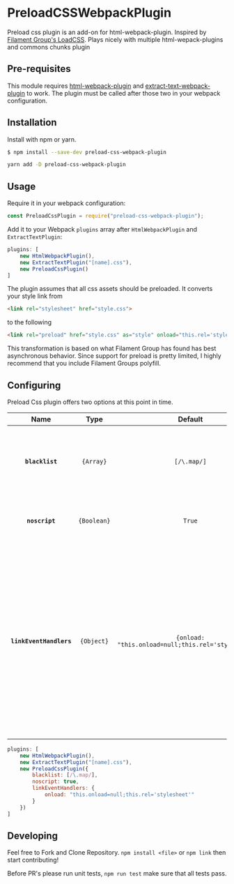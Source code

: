 PreloadCSSWebpackPlugin
============
Preload css plugin is an add-on for html-webpack-plugin. Inspired by [Filament Group's LoadCSS](https://github.com/filamentgroup/loadCSS). Plays nicely with multiple html-wepack-plugins and commons chunks plugin

Pre-requisites
--------------
This module requires [html-webpack-plugin](https://github.com/ampedandwired/html-webpack-plugin) and [extract-text-webpack-plugin](https://github.com/webpack-contrib/extract-text-webpack-plugin) to work. The plugin must be called after those two in your webpack configuration.

Installation
---------------
Install with npm or yarn.
```sh
$ npm install --save-dev preload-css-webpack-plugin
```
```sh
yarn add -D preload-css-webpack-plugin
```

Usage
-----------------
Require it in your webpack configuration:
```js
const PreloadCssPlugin = require("preload-css-webpack-plugin");
```

Add it to your Webpack `plugins` array after `HtmlWebpackPlugin` and `ExtractTextPlugin`:

```js
plugins: [
    new HtmlWebpackPlugin(),
    new ExtractTextPlugin("[name].css"),
    new PreloadCssPlugin()
]
```

The plugin assumes that all css assets should be preloaded. It converts your style link from 
```html
<link rel="stylesheet" href="style.css">
```
to the following
```html
<link rel="preload" href="style.css" as="style" onload="this.rel='stylesheet'"><noscript><link rel="stylesheet" href="style.css"></noscript>
```

This transformation is based on what Filament Group has found has best asynchronous behavior. Since support for preload is pretty limited, I highly recommend that you include Filament Groups polyfill.  

Configuring
-----------------
Preload Css plugin offers two options at this point in time.

|Name |Type |Default|Description|
|:---:|:---:|:---:  |:----------|
|**`blacklist`**|`{Array}`|`[/\.map/]`|Allows for excluding files from being asynchronously loaded. Accepts regex pattern or string.|
|**`noscript`**|`{Boolean}`|`True`|Indicates whether or not to include noscript snippet on dom|
|**`linkEventHandlers`**|`{Object}`|`{onload: "this.onload=null;this.rel='stylesheet'"}`|Modifies self to become a stylesheet after loading. This default value is provided by Filament Group. You can leverage any link event handlers you think are necessary, as defined by W3C spec. This is merged using lodash, you may set your settings to only have onerror and it'll join onload.|

```js
plugins: [
    new HtmlWebpackPlugin(),
    new ExtractTextPlugin("[name].css"),
    new PreloadCssPlugin({
        blacklist: [/\.map/],
        noscript: true,
        linkEventHandlers: {
            onload: "this.onload=null;this.rel='stylesheet'"
        }
    })
]
```

Developing
-----------------
Feel free to Fork and Clone Repository. `npm install <file>` or `npm link` then start contributing! 

Before PR's please run unit tests, `npm run test` make sure that all tests pass.
